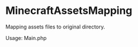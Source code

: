 # MinecraftAssetsMapping
Mapping assets files to original directory.

Usage: Main.php <AssetsJsonFile> <AssetsDir> <OutputDir>
